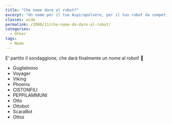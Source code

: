 ```yaml
---
title: "Che nome dare al robot?"
excerpt: "Un nome per il tuo Aspirapolvere, per il tuo robot da competizione che sia maschile, femminile o goliardico."
classes: wide
permalink: /2008/11/che-nome-da-dare-al-robot/
categories:
  - Other
tags:
  - Nome
---
```


E’ partito il sondaggione, che darà finalmente un nome al robot! 🙂

* Guglielmino
* Voyager
* Viking
* Phoenix
* CISTONFILI
* PEPPILAMMUNI
* Otto
* Ottobot
* ScaraBot
* Ottoz